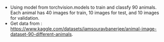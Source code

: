 - Using model from torchvision.models to train and classfy 90 animals. Each animal has 40 images for train, 10 images for test, and 10 images for validation.
- Get data from : https://www.kaggle.com/datasets/iamsouravbanerjee/animal-image-dataset-90-different-animals.
